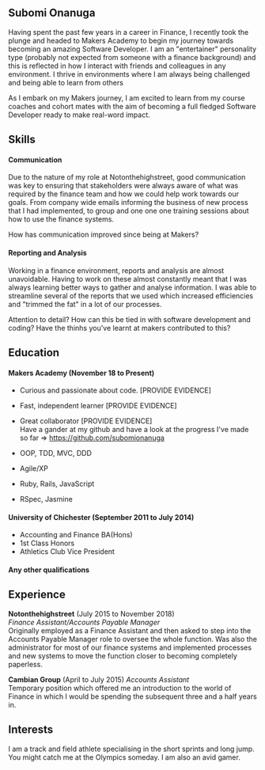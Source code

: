 ## Subomi Onanuga

Having spent the past few years in a career in Finance, I recently took the plunge and headed to Makers Academy to begin my journey towards becoming an amazing Software Developer. I am an "entertainer" personality type (probably not expected from someone with a finance background) and this is reflected in how I interact with friends and colleagues in any environment. I thrive in environments where I am always being challenged and being able to learn from others

As I embark on my Makers journey, I am excited to learn from my course coaches and cohort mates with the aim of becoming a full fledged Software Developer ready to make real-word impact.

## Skills

#### Communication

Due to the nature of my role at Notonthehighstreet, good communication was key to ensuring that stakeholders were always aware of what was required by the finance team and how we could help work towards our goals. From company wide emails informing the business of new process that I had implemented, to group and one one one training sessions about how to use the finance systems.

How has communication improved since being at Makers?

#### Reporting and Analysis

Working in a finance environment, reports and analysis are almost unavoidable. Having to work on these almost constantly meant that I was always learning better ways to gather and analyse information. I was able to streamline several of the reports that we used which increased efficiencies and "trimmed the fat" in a lot of our processes.

Attention to detail? How can this be tied in with software development and coding? Have the thinhs you've learnt at makers contributed to this? 

## Education

#### Makers Academy (November 18 to Present)

- Curious and passionate about code. [PROVIDE EVIDENCE]
- Fast, independent learner [PROVIDE EVIDENCE]
- Great collaborator [PROVIDE EVIDENCE]  
Have a gander at my github and have a look at the progress I've made so far => https://github.com/subomionanuga

- OOP, TDD, MVC, DDD
- Agile/XP
- Ruby, Rails, JavaScript
- RSpec, Jasmine

#### University of Chichester (September 2011 to July 2014)

- Accounting and Finance BA(Hons)
- 1st Class Honors
- Athletics Club Vice President

#### Any other qualifications

## Experience

**Notonthehighstreet** (July 2015 to November 2018)    
*Finance Assistant/Accounts Payable Manager*  
Originally employed as a Finance Assistant and then asked to step into the Accounts Payable Manager role to oversee the whole function. Was also the administrator for most of our finance systems and implemented processes and new systems to move the function closer to becoming completely paperless.

**Cambian Group** (April to July 2015)
*Accounts Assistant*  
Temporary position which offered me an introduction to the world of Finance in which I would be spending the subsequent three and a half years in.

## Interests
I am a track and field athlete specialising in the short sprints and long jump. You might catch me at the Olympics someday. I am also an avid gamer.
